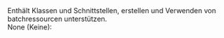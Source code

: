 <Namespace Name="Microsoft.Azure.Management.Batch">
  <Docs>
    <summary>Enthält Klassen und Schnittstellen, erstellen und Verwenden von batchressourcen unterstützen.</summary> 
    <remarks>None (Keine):</remarks>
  </Docs>
</Namespace>
